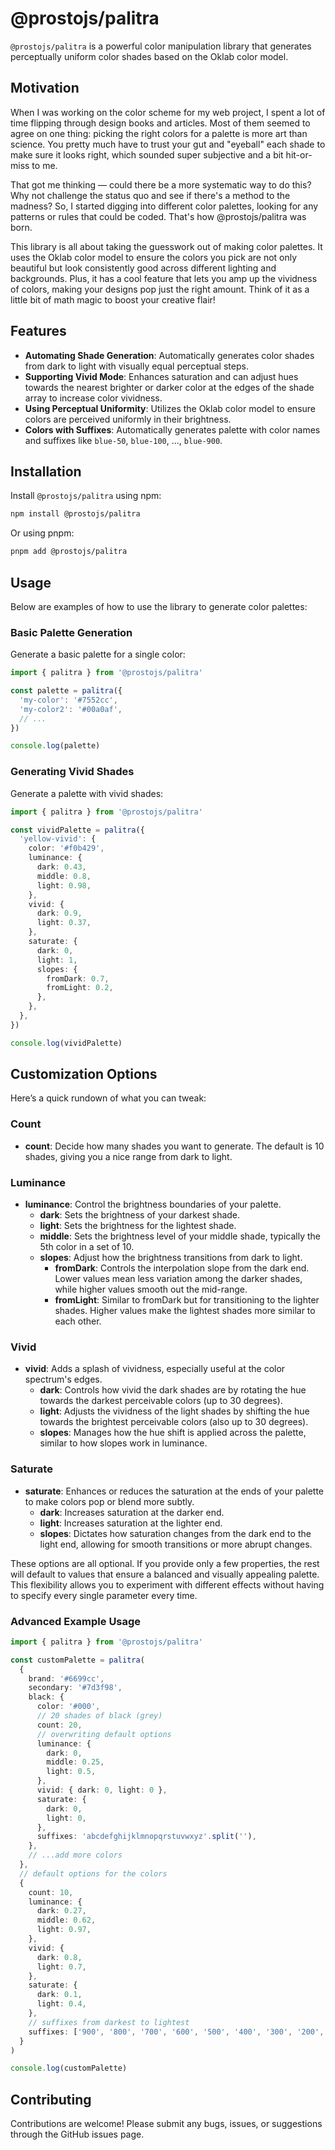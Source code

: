 # @prostojs/palitra

`@prostojs/palitra` is a powerful color manipulation library that generates perceptually uniform color shades based on the Oklab color model.

## Motivation

When I was working on the color scheme for my web project, I spent a lot of time flipping through design books and articles. Most of them seemed to agree on one thing: picking the right colors for a palette is more art than science. You pretty much have to trust your gut and "eyeball" each shade to make sure it looks right, which sounded super subjective and a bit hit-or-miss to me.

That got me thinking — could there be a more systematic way to do this? Why not challenge the status quo and see if there's a method to the madness? So, I started digging into different color palettes, looking for any patterns or rules that could be coded. That's how @prostojs/palitra was born.

This library is all about taking the guesswork out of making color palettes. It uses the Oklab color model to ensure the colors you pick are not only beautiful but look consistently good across different lighting and backgrounds. Plus, it has a cool feature that lets you amp up the vividness of colors, making your designs pop just the right amount. Think of it as a little bit of math magic to boost your creative flair!

## Features

- **Automating Shade Generation**: Automatically generates color shades from dark to light with visually equal perceptual steps.
- **Supporting Vivid Mode**: Enhances saturation and can adjust hues towards the nearest brighter or darker color at the edges of the shade array to increase color vividness.
- **Using Perceptual Uniformity**: Utilizes the Oklab color model to ensure colors are perceived uniformly in their brightness.
- **Colors with Suffixes**: Automatically generates palette with color names and suffixes like `blue-50`, `blue-100`, ..., `blue-900`.

## Installation

Install `@prostojs/palitra` using npm:

```bash
npm install @prostojs/palitra
```

Or using pnpm:

```bash
pnpm add @prostojs/palitra
```

## Usage

Below are examples of how to use the library to generate color palettes:

### Basic Palette Generation

Generate a basic palette for a single color:

```typescript
import { palitra } from '@prostojs/palitra'

const palette = palitra({
  'my-color': '#7552cc',
  'my-color2': '#00a0af',
  // ...
})

console.log(palette)
```

### Generating Vivid Shades

Generate a palette with vivid shades:

```typescript
import { palitra } from '@prostojs/palitra'

const vividPalette = palitra({
  'yellow-vivid': {
    color: '#f0b429',
    luminance: {
      dark: 0.43,
      middle: 0.8,
      light: 0.98,
    },
    vivid: {
      dark: 0.9,
      light: 0.37,
    },
    saturate: {
      dark: 0,
      light: 1,
      slopes: {
        fromDark: 0.7,
        fromLight: 0.2,
      },
    },
  },
})

console.log(vividPalette)
```

## Customization Options

Here’s a quick rundown of what you can tweak:

### Count

- **count**: Decide how many shades you want to generate. The default is 10 shades, giving you a nice range from dark to light.

### Luminance

- **luminance**: Control the brightness boundaries of your palette.
  - **dark**: Sets the brightness of your darkest shade.
  - **light**: Sets the brightness for the lightest shade.
  - **middle**: Sets the brightness level of your middle shade, typically the 5th color in a set of 10.
  - **slopes**: Adjust how the brightness transitions from dark to light.
    - **fromDark**: Controls the interpolation slope from the dark end. Lower values mean less variation among the darker shades, while higher values smooth out the mid-range.
    - **fromLight**: Similar to fromDark but for transitioning to the lighter shades. Higher values make the lightest shades more similar to each other.

### Vivid

- **vivid**: Adds a splash of vividness, especially useful at the color spectrum's edges.
  - **dark**: Controls how vivid the dark shades are by rotating the hue towards the darkest perceivable colors (up to 30 degrees).
  - **light**: Adjusts the vividness of the light shades by shifting the hue towards the brightest perceivable colors (also up to 30 degrees).
  - **slopes**: Manages how the hue shift is applied across the palette, similar to how slopes work in luminance.

### Saturate

- **saturate**: Enhances or reduces the saturation at the ends of your palette to make colors pop or blend more subtly.
  - **dark**: Increases saturation at the darker end.
  - **light**: Increases saturation at the lighter end.
  - **slopes**: Dictates how saturation changes from the dark end to the light end, allowing for smooth transitions or more abrupt changes.

These options are all optional. If you provide only a few properties, the rest will default to values that ensure a balanced and visually appealing palette. This flexibility allows you to experiment with different effects without having to specify every single parameter every time.

### Advanced Example Usage

```typescript
import { palitra } from '@prostojs/palitra'

const customPalette = palitra(
  {
    brand: '#6699cc',
    secondary: '#7d3f98',
    black: {
      color: '#000',
      // 20 shades of black (grey)
      count: 20,
      // overwriting default options
      luminance: {
        dark: 0,
        middle: 0.25,
        light: 0.5,
      },
      vivid: { dark: 0, light: 0 },
      saturate: {
        dark: 0,
        light: 0,
      },
      suffixes: 'abcdefghijklmnopqrstuvwxyz'.split(''),
    },
    // ...add more colors
  },
  // default options for the colors
  {
    count: 10,
    luminance: {
      dark: 0.27,
      middle: 0.62,
      light: 0.97,
    },
    vivid: {
      dark: 0.8,
      light: 0.7,
    },
    saturate: {
      dark: 0.1,
      light: 0.4,
    },
    // suffixes from darkest to lightest
    suffixes: ['900', '800', '700', '600', '500', '400', '300', '200', '100', '50'],
  }
)

console.log(customPalette)
```

## Contributing

Contributions are welcome! Please submit any bugs, issues, or suggestions through the GitHub issues page.
